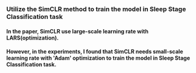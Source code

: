 ### Utilize the SimCLR method to train the model in  Sleep Stage Classification task
#### In the paper, SimCLR use large-scale learning rate with LARS(optimization).
#### However, in the experiments, I found that SimCLR needs small-scale learning rate with 'Adam' optimization to train the model in Sleep Stage Classification task.

